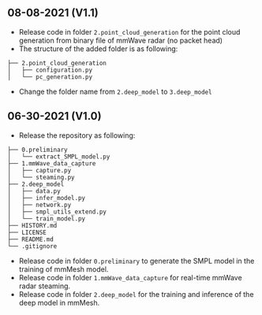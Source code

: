 ## 08-08-2021 (V1.1)
- Release code in folder `2.point_cloud_generation` for the point cloud generation from binary file of mmWave radar (no packet head)
- The structure of the added folder is as following:
```
├── 2.point_cloud_generation
│   ├── configuration.py
│   └── pc_generation.py
```
- Change the folder name from `2.deep_model` to `3.deep_model`

## 06-30-2021 (V1.0)

- Release the repository as following:
```
├── 0.preliminary
│   └── extract_SMPL_model.py
├── 1.mmWave_data_capture
│   ├── capture.py
│   └── steaming.py
├── 2.deep_model
│   ├── data.py
│   ├── infer_model.py
│   ├── network.py
│   ├── smpl_utils_extend.py
│   └── train_model.py
├── HISTORY.md
├── LICENSE
├── README.md
└── .gitignore
```
- Release code in folder `0.preliminary` to generate the SMPL model in the training of mmMesh model.
- Release code in folder `1.mmWave_data_capture` for real-time mmWave radar steaming.
- Release code in folder `2.deep_model` for the training and inference of the deep model in mmMesh.
